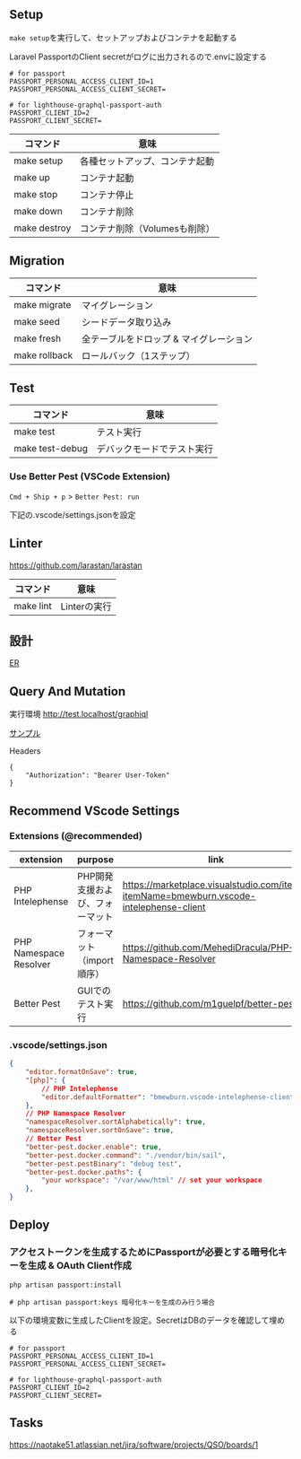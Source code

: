 ## Setup

`make setup`を実行して、セットアップおよびコンテナを起動する

Laravel PassportのClient secretがログに出力されるので.envに設定する

```
# for passport
PASSPORT_PERSONAL_ACCESS_CLIENT_ID=1
PASSPORT_PERSONAL_ACCESS_CLIENT_SECRET=

# for lighthouse-graphql-passport-auth
PASSPORT_CLIENT_ID=2
PASSPORT_CLIENT_SECRET=
```

|コマンド|意味|
|---|---|
|make setup|各種セットアップ、コンテナ起動|
|make up|コンテナ起動|
|make stop|コンテナ停止|
|make down|コンテナ削除|
|make destroy|コンテナ削除（Volumesも削除）|

## Migration

|コマンド|意味|
|---|---|
|make migrate|マイグレーション|
|make seed|シードデータ取り込み|
|make fresh|全テーブルをドロップ & マイグレーション|
|make rollback|ロールバック（1ステップ）|

## Test

|コマンド|意味|
|---|---|
|make test|テスト実行|
|make test-debug|デバックモードでテスト実行|

### Use Better Pest (VSCode Extension)

`Cmd + Ship + p` > `Better Pest: run`

下記の.vscode/settings.jsonを設定

## Linter

https://github.com/larastan/larastan

|コマンド|意味|
|---|---|
|make lint|Linterの実行|

## 設計

[ER](docs/er.md)

## Query And Mutation

実行環境
http://test.localhost/graphiql

[サンプル](docs/sample-query.md)

Headers
```
{
    "Authorization": "Bearer User-Token"
}
```

## Recommend VScode Settings

### Extensions (@recommended)

| extension              | purpose                         | link                                                                                    |
| ---------------------- | ------------------------------- | --------------------------------------------------------------------------------------- |
| PHP Intelephense       | PHP開発支援および、フォーマット | https://marketplace.visualstudio.com/items?itemName=bmewburn.vscode-intelephense-client |
| PHP Namespace Resolver | フォーマット（import順序）      | https://github.com/MehediDracula/PHP-Namespace-Resolver                                 |
| Better Pest            | GUIでのテスト実行               | https://github.com/m1guelpf/better-pest                                                 |

### .vscode/settings.json

```json
{
    "editor.formatOnSave": true,
    "[php]": {
        // PHP Intelephense
        "editor.defaultFormatter": "bmewburn.vscode-intelephense-client"
    },
    // PHP Namespace Resolver
    "namespaceResolver.sortAlphabetically": true,
    "namespaceResolver.sortOnSave": true,
    // Better Pest
    "better-pest.docker.enable": true,
    "better-pest.docker.command": "./vendor/bin/sail",
    "better-pest.pestBinary": "debug test",
    "better-pest.docker.paths": {
        "your workspace": "/var/www/html" // set your workspace
    },
}
```

## Deploy

### アクセストークンを生成するためにPassportが必要とする暗号化キーを生成 & OAuth Client作成
```
php artisan passport:install

# php artisan passport:keys 暗号化キーを生成のみ行う場合
```

以下の環境変数に生成したClientを設定。SecretはDBのデータを確認して埋める
```
# for passport
PASSPORT_PERSONAL_ACCESS_CLIENT_ID=1
PASSPORT_PERSONAL_ACCESS_CLIENT_SECRET=

# for lighthouse-graphql-passport-auth
PASSPORT_CLIENT_ID=2
PASSPORT_CLIENT_SECRET=
```

## Tasks

https://naotake51.atlassian.net/jira/software/projects/QSO/boards/1

